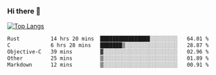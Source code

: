 ### Hi there 👋

<!--
**3Xpl0it3r/3Xpl0it3r** is a ✨ _special_ ✨ repository because its `README.md` (this file) appears on your GitHub profile.

Here are some ideas to get you started:

- 🔭 I’m currently working on ...
- 🌱 I’m currently learning ...
- 👯 I’m looking to collaborate on ...
- 🤔 I’m looking for help with ...
- 💬 Ask me about ...
- 📫 How to reach me: ...
- 😄 Pronouns: ...
- ⚡ Fun fact: ...
-->


[![Top Langs](https://github-readme-stats.vercel.app/api/top-langs/?username=3Xpl0it3r&layout=compact)](https://github.com/3Xpl0it3r/3Xpl0it3r)

<!--START_SECTION:waka-->

```txt
Rust          14 hrs 20 mins  ████████████████░░░░░░░░░   64.01 %
C             6 hrs 28 mins   ███████▒░░░░░░░░░░░░░░░░░   28.87 %
Objective-C   39 mins         ▓░░░░░░░░░░░░░░░░░░░░░░░░   02.96 %
Other         25 mins         ▒░░░░░░░░░░░░░░░░░░░░░░░░   01.89 %
Markdown      12 mins         ▒░░░░░░░░░░░░░░░░░░░░░░░░   00.91 %
```

<!--END_SECTION:waka-->

